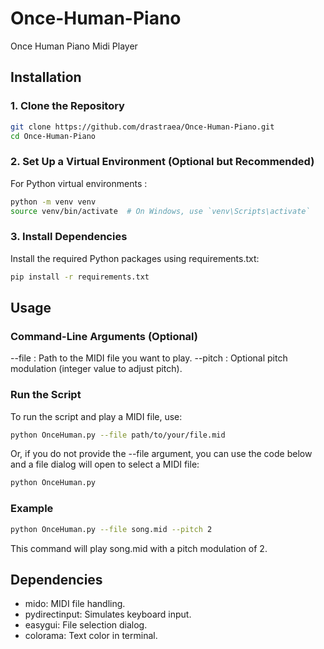 # Once-Human-Piano
Once Human Piano Midi Player

## Installation

### 1. Clone the Repository
```bash
git clone https://github.com/drastraea/Once-Human-Piano.git
cd Once-Human-Piano
```

### 2. Set Up a Virtual Environment (Optional but Recommended)
For Python virtual environments :
```bash
python -m venv venv
source venv/bin/activate  # On Windows, use `venv\Scripts\activate`
```

### 3. Install Dependencies
Install the required Python packages using requirements.txt:
```bash
pip install -r requirements.txt
```

## Usage
### Command-Line Arguments (Optional)
--file : Path to the MIDI file you want to play.
--pitch : Optional pitch modulation (integer value to adjust pitch).

### Run the Script
To run the script and play a MIDI file, use:
```bash
python OnceHuman.py --file path/to/your/file.mid
```
Or, if you do not provide the --file argument, you can use the code below and a file dialog will open to select a MIDI file:
```bash
python OnceHuman.py
```

### Example
```bash
python OnceHuman.py --file song.mid --pitch 2
```
This command will play song.mid with a pitch modulation of 2.

## Dependencies
- mido: MIDI file handling.
- pydirectinput: Simulates keyboard input.
- easygui: File selection dialog.
- colorama: Text color in terminal.
